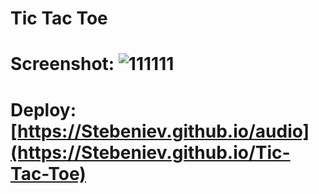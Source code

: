 # Tic Tac Toe
# Screenshot: ![111111](https://github.com/user-attachments/assets/adfcb7d8-b199-407b-8d3d-2903bf259930)


# Deploy: [https://Stebeniev.github.io/audio](https://Stebeniev.github.io/Tic-Tac-Toe)











